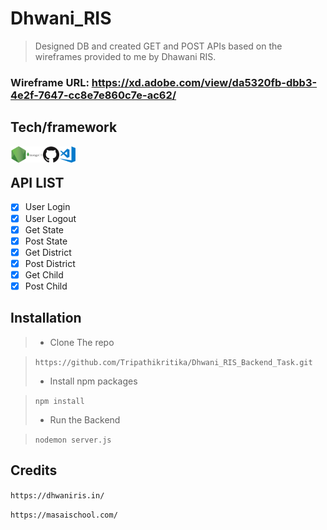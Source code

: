 # Dhwani_RIS
> Designed DB and created GET and POST APIs based on the wireframes provided to me by Dhawani RIS.

### Wireframe URL: https://xd.adobe.com/view/da5320fb-dbb3-4e2f-7647-cc8e7e860c7e-ac62/

## Tech/framework

[<img align="left" alt="Node.js" width="26px" src="https://raw.githubusercontent.com/github/explore/80688e429a7d4ef2fca1e82350fe8e3517d3494d/topics/nodejs/nodejs.png" />][webdevplaylist]
[<img align="left" alt="MongoDB" width="26px" src="https://raw.githubusercontent.com/github/explore/80688e429a7d4ef2fca1e82350fe8e3517d3494d/topics/mongodb/mongodb.png" />][webdevplaylist]
[<img align="left" alt="GitHub" width="26px" src="https://raw.githubusercontent.com/github/explore/78df643247d429f6cc873026c0622819ad797942/topics/github/github.png" />][webdevplaylist]
[<img align="left" alt="Visual Studio Code" width="26px" src="https://raw.githubusercontent.com/github/explore/80688e429a7d4ef2fca1e82350fe8e3517d3494d/topics/visual-studio-code/visual-studio-code.png" />][webdevplaylist]

[webdevplaylist]: #

<br/>

## API LIST

- [x] User Login
- [x] User Logout
- [x] Get State
- [x] Post State
- [x] Get District
- [x] Post District
- [x] Get Child
- [x] Post Child

## Installation

> - Clone The repo

>  `https://github.com/Tripathikritika/Dhwani_RIS_Backend_Task.git`
> - Install npm packages

> `npm install`
> - Run the Backend 

> `nodemon server.js`

## Credits

`https://dhwaniris.in/`

`https://masaischool.com/`


